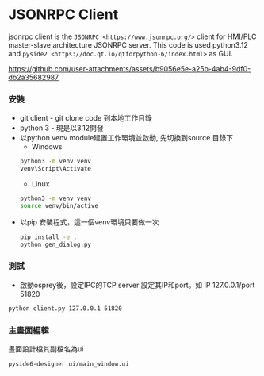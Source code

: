 JSONRPC Client
==============

jsonrpc client is the `JSONRPC <https://www.jsonrpc.org/>` client for HMI/PLC master-slave architecture JSONRPC server.
This code is used python3.12 and `pyside2 <https://doc.qt.io/qtforpython-6/index.html>` as GUI.


https://github.com/user-attachments/assets/b9056e5e-a25b-4ab4-9df0-db2a35682987

### 安裝
* git client - git clone code 到本地工作目錄
* python 3 - 現是以3.12開發
* 以python venv module建置工作環境並啟動, 先切換到source 目錄下
   * Windows
  ```sh
  python3 -m venv venv
  venv\Script\Activate
  ```
     * Linux
  ```sh
  python3 -m venv venv
  source venv/bin/active
  ```
* 以pip 安裝程式，這一個venv環境只要做一次
  ```sh
  pip install -e .
  python gen_dialog.py
  ```

### 測試
* 啟動osprey後，設定IPC的TCP server 設定其IP和port。如 IP 127.0.0.1/port 51820
```sh
python client.py 127.0.0.1 51820
```

### 主畫面編輯
畫面設計檔其副檔名為ui
```sh
pyside6-designer ui/main_window.ui
```
